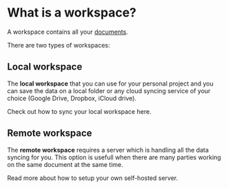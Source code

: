 # What is a workspace?

A workspace contains all your [documents](../general/documents.md).

There are two types of workspaces:

## Local workspace
The **local workspace** that you can use for your personal project and you can save the data on a local folder or any cloud syncing service of your choice (Google Drive, Dropbox, iCloud drive).

Check out how to sync your local workspace here.

## Remote workspace
The **remote workspace** requires a server which is handling all the data syncing for you. This option is usefull when there are many parties working on the same document at the same time.

Read more about how to setup your own self-hosted server.